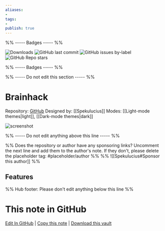 ```yaml
---
aliases:
- 
tags: 
- 
publish: true
---
```


%% ----- Badges ----- %%

![Downloads](https://img.shields.io/badge/downloads-3164-573E7A?style=for-the-badge&logo=)
![GitHub last commit](https://img.shields.io/github/last-commit/Spekulucius/obsidian-brainhack?color=573E7A&label=last%20update&logo=github&style=for-the-badge)
![GitHub issues by-label](https://img.shields.io/github/issues/Spekulucius/obsidian-brainhack/help%20wanted?color=573E7A&logo=github&style=for-the-badge) 
![GitHub Repo stars](https://img.shields.io/github/stars/Spekulucius/obsidian-brainhack?color=573E7A&logo=github&style=for-the-badge)

%% ----- Badges ----- %%

%% ----- Do not edit this section ----- %%

# Brainhack

Repository: [GitHub](https://github.com/Spekulucius/obsidian-brainhack)
Designed by: [[Spekulucius]]
Modes: [[Light-mode themes|light]], [[Dark-mode themes|dark]]



![screenshot](https://github.com/Spekulucius/obsidian-brainhack/raw/HEAD/preview.png)

%% ----- Do not edit anything above this line ----- %% 

%% Does the repository or author have any sponsoring links? Uncomment the next line and add them to the author's note. If they don't, please delete the placeholder tag: #placeholder/author %%
%% ![[Spekulucius#Sponsor this author]] %%


## Features



%% Hub footer: Please don't edit anything below this line %%

# This note in GitHub

<span class="git-footer">[Edit In GitHub](https://github.dev/obsidian-community/obsidian-hub/blob/main/02%20-%20Community%20Expansions/02.05%20All%20Community%20Expansions/Themes/Brainhack.md "git-hub-edit-note") | [Copy this note](https://raw.githubusercontent.com/obsidian-community/obsidian-hub/main/02%20-%20Community%20Expansions/02.05%20All%20Community%20Expansions/Themes/Brainhack.md "git-hub-copy-note") | [Download this vault](https://github.com/obsidian-community/obsidian-hub/archive/refs/heads/main.zip "git-hub-download-vault") </span>
